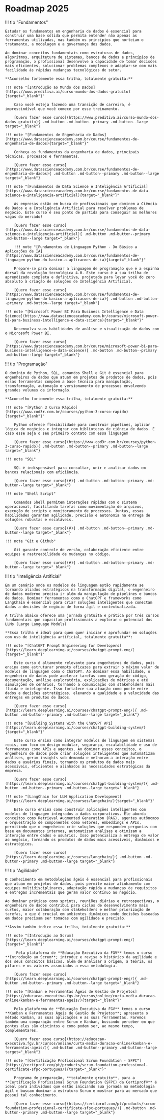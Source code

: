 # Roadmap 2025

!!! tip "Fundamentos"

    Estudar os fundamentos em engenharia de dados é essencial para construir uma base sólida que permita entender não apenas as ferramentas utilizadas, mas também os princípios que norteiam o tratamento, a modelagem e a governança dos dados.

    Ao dominar conceitos fundamentais como estruturas de dados, algoritmos, arquitetura de sistemas, bancos de dados e princípios de programação, o profissional desenvolve a capacidade de tomar decisões mais eficientes, solucionar problemas complexos e adaptar-se com mais facilidade às rápidas mudanças tecnológicas do setor.

    **Aconselho fortemente essa trilha, totalmente gratuita:**

    !!! note "[Introdução ao Mundo dos Dados](https://www.preditiva.ai/curso-mundo-dos-dados-gratuito){target="_blank"}"
    
        Caso você esteja fazendo uma transição de carreira, é imprescindível que você comece por esse treinamento.

        [Quero fazer esse curso](https://www.preditiva.ai/curso-mundo-dos-dados-gratuito){ .md-button .md-button--primary .md-button--large target="_blank"}

    !!! note "[Fundamentos de Engenharia de Dados](https://www.datascienceacademy.com.br/course/fundamentos-de-engenharia-de-dados){target="_blank"}"

        Conheça os fundamentos da engenharia de dados, principais técnicas, processos e ferramentas.

        [Quero fazer esse curso](https://www.datascienceacademy.com.br/course/fundamentos-de-engenharia-de-dados){ .md-button .md-button--primary .md-button--large target="_blank"}

    !!! note "[Fundamentos de Data Science e Inteligência Artificial](https://www.datascienceacademy.com.br/course/fundamentos-de-data-science-e-inteligencia-artificial){target="_blank"}"

        As empresas estão em busca de profissionais que dominem a Ciência de Dados e a Inteligência Artificial para resolver problemas de negócio. Este curso é seu ponto de partida para conseguir as melhores vagas do mercado!

        [Quero fazer esse curso](https://www.datascienceacademy.com.br/course/fundamentos-de-data-science-e-inteligencia-artificial){ .md-button .md-button--primary .md-button--large target="_blank"}

        !!! note "[Fundamentos de Linguagem Python - Do Básico a Aplicações de IA](https://www.datascienceacademy.com.br/course/fundamentos-de-linguagem-python-do-basico-a-aplicacoes-de-ia){target="_blank"}"

        Prepare-se para dominar a linguagem de programação que é a espinha dorsal da revolução tecnológica 4.0. Este curso é a sua trilha de aprendizado completa e definitiva, projetada para levar você do zero absoluto à criação de soluções de Inteligência Artificial.

        [Quero fazer esse curso](https://www.datascienceacademy.com.br/course/fundamentos-de-linguagem-python-do-basico-a-aplicacoes-de-ia){ .md-button .md-button--primary .md-button--large target="_blank"}

    !!! note "[Microsoft Power BI Para Business Intelligence e Data Science](https://www.datascienceacademy.com.br/course/microsoft-power-bi-para-business-intelligence-e-data-science){target="_blank"}"

        Desenvolva suas habilidades de análise e visualização de dados com o Microsoft Power BI.

        [Quero fazer esse curso](https://www.datascienceacademy.com.br/course/microsoft-power-bi-para-business-intelligence-e-data-science){ .md-button .md-button--primary .md-button--large target="_blank"}

!!! tip "Programação"

    O domínio de Python, SQL, comandos Shell e Git é essencial para engenheiros de dados que atuam em projetos de produtos de dados, pois essas ferramentas compõem a base técnica para manipulação, transformação, automação e versionamento de processos envolvendo grandes volumes de informação.

    **Aconselho fortemente essa trilha, totalmente gratuita:**

    !!! note "[Python 3 Curso Rápido](https://www.cod3r.com.br/courses/python-3-curso-rapido){target="_blank"}"

        Python oferece flexibilidade para construir pipelines, aplicar lógica de negócios e integrar com bibliotecas de ciência de dados. E caso esse seja o seu primeiro contato com essa linguagem

        [Quero fazer esse curso](https://www.cod3r.com.br/courses/python-3-curso-rapido){ .md-button .md-button--primary .md-button--large target="_blank"}

    !!! note "SQL"

        SQL é indispensável para consultar, unir e analisar dados em bancos relacionais com eficiência.

        [Quero fazer esse curso](#){ .md-button .md-button--primary .md-button--large target="_blank"}

    !!! note "Shell Script"

        Comandos Shell permitem interações rápidas com o sistema operacional, facilitando tarefas como movimentação de arquivos, execução de scripts e monitoramento de processos. Juntas, essas habilidades garantem agilidade, precisão e autonomia na entrega de soluções robustas e escaláveis.

        [Quero fazer esse curso](#){ .md-button .md-button--primary .md-button--large target="_blank"}

    !!! note "Git e Github"

        Git garante controle de versão, colaboração eficiente entre equipes e rastreabilidade de mudanças no código.

        [Quero fazer esse curso](#){ .md-button .md-button--primary .md-button--large target="_blank"}

!!! tip "Inteligência Artificial"

    Em um cenário onde os modelos de linguagem estão rapidamente se tornando aliados estratégicos na transformação digital, o engenheiro de dados moderno precisa ir além da manipulação de pipelines e bancos de dados. Dominar ferramentas como o ChatGPT e frameworks como LangChain é essencial para criar soluções inteligentes que conectam dados a decisões de negócio de forma ágil e contextualizada.

    A trilha abaixo oferece uma jornada gratuita e prática por três cursos fundamentais que capacitam profissionais a explorar o potencial dos LLMs (Large Language Models)

    **Essa trilha é ideal para quem quer iniciar e aprofundar em soluções com uso de inteligência artificial, totalmente gratuita**:

    !!! note "[ChatGPT Prompt Engineering for Developers](https://learn.deeplearning.ai/courses/chatgpt-prompt-eng/){target="_blank"}"

        Este curso é altamente relevante para engenheiros de dados, pois ensina como estruturar prompts eficazes para extrair o máximo valor de modelos de linguagem como o ChatGPT. Ao dominar essa habilidade, o engenheiro de dados pode acelerar tarefas como geração de código, documentação, análise exploratória, explicações de métricas e até simulações de cenários, tornando a comunicação com stakeholders mais fluida e inteligente. Isso fortalece sua atuação como ponte entre dados e decisões estratégicas, elevando a qualidade e a velocidade das entregas em produtos de dados.

        [Quero fazer esse curso](https://learn.deeplearning.ai/courses/chatgpt-prompt-eng/){ .md-button .md-button--primary .md-button--large target="_blank"}

    !!! note "[Building Systems with the ChatGPT API](https://learn.deeplearning.ai/courses/chatgpt-building-system/){target="_blank"}"

        Este curso ensina como integrar modelos de linguagem em sistemas reais, com foco em design modular, segurança, escalabilidade e uso de ferramentas como APIs e agentes. Ao dominar esses conceitos, o engenheiro de dados pode criar soluções inteligentes que automatizam análises, geram insights sob demanda e melhoram a interação entre dados e usuários finais, tornando os produtos de dados mais acessíveis, eficientes e alinhados às necessidades estratégicas da empresa.

        [Quero fazer esse curso](https://learn.deeplearning.ai/courses/chatgpt-building-system/){ .md-button .md-button--primary .md-button--large target="_blank"}

    !!! note "[LangChain for LLM Application Development](https://learn.deeplearning.ai/courses/langchain/){target="_blank"}"

        Este curso ensina como construir aplicações inteligentes com modelos de linguagem integrados a dados corporativos. Ele aborda conceitos como Retrieval Augmented Generation (RAG), agentes autônomos e orquestração de componentes como vetores, embeddings e APIs, permitindo que o engenheiro crie soluções que respondem perguntas com base em documentos internos, automatizam análises e otimizam a interação entre dados e usuários. Isso potencializa a entrega de valor ao negócio, tornando os produtos de dados mais acessíveis, dinâmicos e estratégicos.

        [Quero fazer esse curso](https://learn.deeplearning.ai/courses/langchain/){ .md-button .md-button--primary .md-button--large target="_blank"}

!!! tip "Agilidade"

    O conhecimento em metodologias ágeis é essencial para profissionais que atuam em projetos de dados, pois permite maior alinhamento com equipes multidisciplinares, adaptação rápida a mudanças de requisitos e entregas incrementais que geram valor contínuo ao negócio.

    Ao dominar práticas como sprints, reuniões diárias e retrospectivas, o engenheiro de dados contribui para ciclos de desenvolvimento mais curtos, maior colaboração com stakeholders e melhor priorização de tarefas, o que é crucial em ambientes dinâmicos onde decisões baseadas em dados precisam ser tomadas com agilidade e precisão.

    **Assim também indico essa trilha, totalmente gratuita:**

    !!! note "[Introdução ao Scrum](https://learn.deeplearning.ai/courses/chatgpt-prompt-eng/){target="_blank"}"

         Pela plataforma de **Educação Executiva da FGV** temos o curso **Introdução ao Scrum**; introduz e revisa o histórico da agilidade e dos seus conceitos básicos, além de analisar a origem, a teoria, os pilares e os valores associados a essa metodologia.

        [Quero fazer esse curso](https://learn.deeplearning.ai/courses/chatgpt-prompt-eng/){ .md-button .md-button--primary .md-button--large target="_blank"}

    !!! note "[Kanban e Ferramentas Ágeis de Gestão de Projetos](https://educacao-executiva.fgv.br/cursos/online/curta-media-duracao-online/kanban-e-ferramentas-ageis/){target="_blank"}"

        Pela plataforma de **Educação Executiva da FGV** temos o curso **Kanban e Ferramentas Ágeis de Gestão de Projetos**; apresenta o método Kanban, as suas aplicações e as suas ferramentas. Faremos também uma comparação entre Scrum e Kanban, buscando perceber em que pontos eles são distintos e como podem ser, ao mesmo tempo, complementares.

        [Quero fazer esse curso](https://educacao-executiva.fgv.br/cursos/online/curta-media-duracao-online/kanban-e-ferramentas-ageis/){ .md-button .md-button--primary .md-button--large target="_blank"}

    !!! note "[Certificação Profissional Scrum Foundation - SFPC™](https://certiprof.com/pt/products/scrum-foundation-professional-certificate-sfpc-portugues/){target="_blank"}"

        Programa de preparação, **totalmente gratuito**, para a **Certificação Profissional Scrum Foundation (SFPC) da Certiprof®** é ideal para indivíduos que estão iniciando sua jornada na metodologia ágil e buscam dominar a estrutura Scrum e mostrar para ao mercado que possui tal conhecimento.

        [Quero fazer esse curso](https://certiprof.com/pt/products/scrum-foundation-professional-certificate-sfpc-portugues/){ .md-button .md-button--primary .md-button--large target="_blank"}
        
